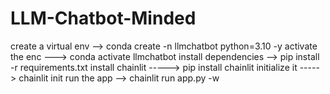 # LLM-Chatbot-Minded

create a virtual env --> conda create -n llmchatbot python=3.10 -y
activate the enc ---> conda activate llmchatbot
install dependencies --> pip install -r requirements.txt
install chainlit -----> pip install chainlit
initialize it -----> chainlit init
run the app --> chainlit run app.py -w
